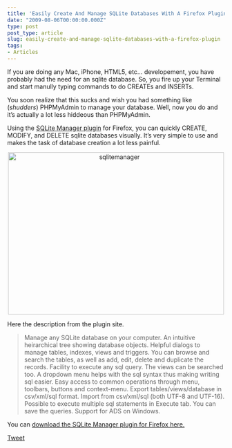 ```yaml
---
title: 'Easily Create And Manage SQLite Databases With A Firefox Plugin'
date: "2009-08-06T00:00:00.000Z"
type: post 
post_type: article
slug: easily-create-and-manage-sqlite-databases-with-a-firefox-plugin
tags: 
- Articles
---
```

If you are doing any Mac, iPhone, HTML5, etc&#8230; developement, you have probably had the need for an sqlite database. So, you fire up your Terminal and start manully typing commands to do CREATEs and INSERTs.

You soon realize that this sucks and wish you had something like (*shudders*) PHPMyAdmin to manage your database. Well, now you do and it&#8217;s actually a lot less hiddeous than PHPMyAdmin.

Using the [SQLite Manager plugin][1] for Firefox, you can quickly CREATE, MODIFY, and DELETE sqlite databases visually. It&#8217;s very simple to use and makes the task of database creation a lot less painful.

<p style="text-align: center;">
  <a href="https://addons.mozilla.org/en-US/firefox/addon/5817"><img class="size-medium wp-image-411 aligncenter" title="sqlitemanager" src="http://brandontreb.com/wp-content/uploads/2009/08/sqlitemanager-500x375.png" alt="sqlitemanager" width="500" height="375" /></a>
</p>

<p style="text-align: left;">
  Here the description from the plugin site.
</p>

> <p style="text-align: left;">
>   Manage any SQLite database on your computer. An intuitive heirarchical tree showing database objects. Helpful dialogs to manage tables, indexes, views and triggers. You can browse and search the tables, as well as add, edit, delete and duplicate the records. Facility to execute any sql query. The views can be searched too. A dropdown menu helps with the sql syntax thus making writing sql easier. Easy access to common operations through menu, toolbars, buttons and context-menu. Export tables/views/database in csv/xml/sql format. Import from csv/xml/sql (both UTF-8 and UTF-16). Possible to execute multiple sql statements in Execute tab. You can save the queries. Support for ADS on Windows.
> </p>

You can [download the SQLite Manager plugin for Firefox here.][1]

<div style="">
  <a href="http://twitter.com/share" class="twitter-share-button" data-count="horizontal" data-text="Easily Create And Manage SQLite Databases With A Firefox Plugin" data-url="http://brandontreb.com/easily-create-and-manage-sqlite-databases-with-a-firefox-plugin"  data-via="brandontreb" data-related="brandontreb:">Tweet</a>
</div>

 [1]: https://addons.mozilla.org/en-US/firefox/addon/5817
